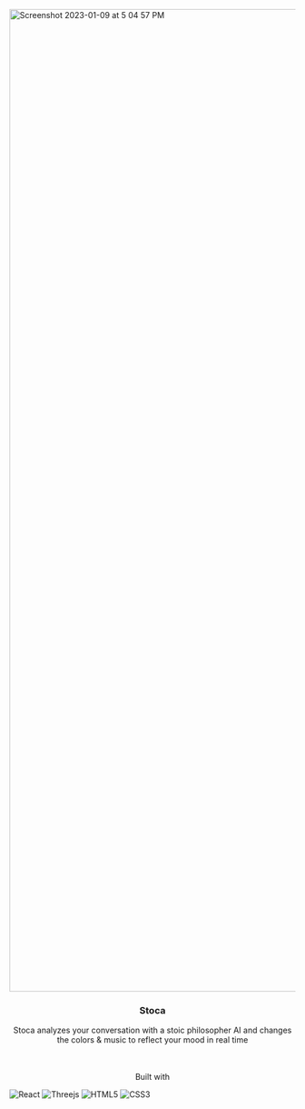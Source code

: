 <p align=”center”>
<img width="1728" alt="Screenshot 2023-01-09 at 5 04 57 PM" src="https://user-images.githubusercontent.com/9994843/211439375-8aca96c0-d14c-4ede-a8a7-c817cfaf7f2a.png">
</p>



<h3 align="center">Stoca</h3>

  <p align="center">
       Stoca analyzes your conversation with a stoic philosopher AI and
              changes the colors & music to reflect your mood in real time
    <br />
    <br />
    <br />
  <p align="center">
  Built with
  </p

![React](https://img.shields.io/badge/react-%2320232a.svg?style=for-the-badge&logo=react&logoColor=%2361DAFB)
![Threejs](https://img.shields.io/badge/threejs-black?style=for-the-badge&logo=three.js&logoColor=white)
![HTML5](https://img.shields.io/badge/html5-%23E34F26.svg?style=for-the-badge&logo=html5&logoColor=white)
![CSS3](https://img.shields.io/badge/css3-%231572B6.svg?style=for-the-badge&logo=css3&logoColor=white)

  </p>
   


</div>



